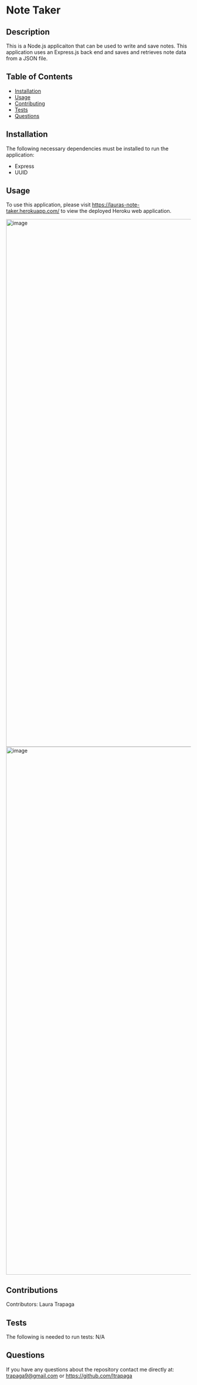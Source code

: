 # Note Taker

## Description

  This is a Node.js applicaiton that can be used to write and save notes. This application uses an Express.js back end and saves and retrieves note data from a JSON file.

## Table of Contents

* [Installation](#installation)
* [Usage](#usage)
* [Contributing](#contributions)
* [Tests](#tests)
* [Questions](#questions)

## Installation

  The following necessary dependencies must be installed to run the application:

* Express
* UUID

## Usage

  To use this application, please visit <https://lauras-note-taker.herokuapp.com/> to view the deployed Heroku web application.
  
  <img width="1439" alt="image" src="https://user-images.githubusercontent.com/115514660/213894212-b54e0a57-00d9-419e-ac51-64628067d91b.png">

  <img width="1440" alt="image" src="https://user-images.githubusercontent.com/115514660/213894328-eb171b63-2023-4e58-9019-2e344f840b33.png">

  
## Contributions

  Contributors: Laura Trapaga

## Tests

  The following is needed to run tests: N/A

## Questions

  If you have any questions about the repository contact me directly at:
  trapaga9@gmail.com or <https://github.com/ltrapaga>
  

